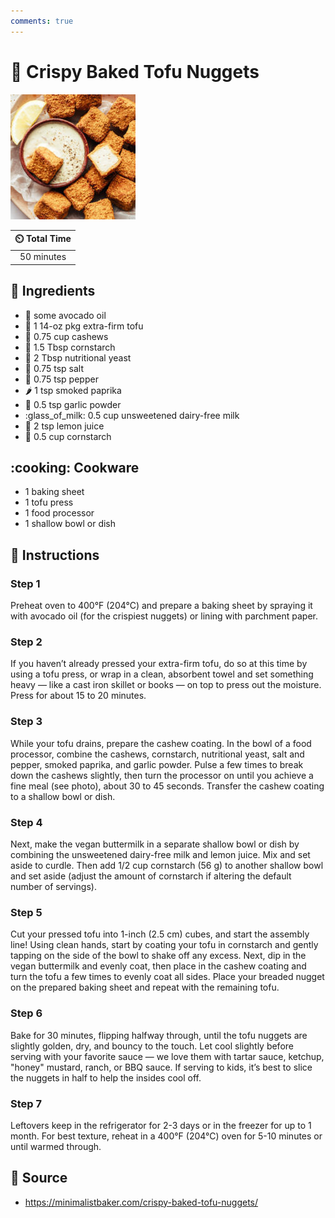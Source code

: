 ```yaml
---
comments: true
---
```

# :butter: Crispy Baked Tofu Nuggets

![Crispy Baked Tofu Nuggets](../../assets/images/crispy-baked-tofu-nuggets.jpg)

| :timer_clock: Total Time |
|:-----------------------: |
| 50 minutes |

## :salt: Ingredients

- :avocado: some avocado oil
- :butter: 1 14-oz pkg extra-firm tofu
- :chestnut: 0.75 cup cashews
- :corn: 1.5 Tbsp cornstarch
- :microbe: 2 Tbsp nutritional yeast
- :salt: 0.75 tsp salt
- :salt: 0.75 tsp pepper
- :hot_pepper: 1 tsp smoked paprika
- :garlic: 0.5 tsp garlic powder
- :glass_of_milk: 0.5 cup unsweetened dairy-free milk
- :lemon: 2 tsp lemon juice
- :corn: 0.5 cup cornstarch

## :cooking: Cookware

- 1 baking sheet
- 1 tofu press
- 1 food processor
- 1 shallow bowl or dish

## :pencil: Instructions

### Step 1

Preheat oven to 400°F (204°C) and prepare a baking sheet by spraying it with avocado oil (for the crispiest nuggets)
or lining with parchment paper.

### Step 2

If you haven’t already pressed your extra-firm tofu, do so at this time by using a tofu press, or wrap in a clean,
absorbent towel and set something heavy — like a cast iron skillet or books — on top to press out the moisture.
Press for about 15 to 20 minutes.

### Step 3

While your tofu drains, prepare the cashew coating. In the bowl of a food processor, combine the cashews, cornstarch,
nutritional yeast, salt and pepper, smoked paprika, and garlic powder. Pulse a few times to break down the cashews
slightly, then turn the processor on until you achieve a fine meal (see photo), about 30 to 45 seconds. Transfer the
cashew coating to a shallow bowl or dish.

### Step 4

Next, make the vegan buttermilk in a separate shallow bowl or dish by combining the unsweetened dairy-free milk and
lemon juice. Mix and set aside to curdle. Then add 1/2 cup cornstarch (56 g) to another shallow bowl and set aside
(adjust the amount of cornstarch if altering the default number of servings).

### Step 5

Cut your pressed tofu into 1-inch (2.5 cm) cubes, and start the assembly line! Using clean hands, start by coating your
tofu in cornstarch and gently tapping on the side of the bowl to shake off any excess. Next, dip in the vegan buttermilk
and evenly coat, then place in the cashew coating and turn the tofu a few times to evenly coat all sides. Place your
breaded nugget on the prepared baking sheet and repeat with the remaining tofu.

### Step 6

Bake for 30 minutes, flipping halfway through, until the tofu nuggets are slightly golden, dry, and bouncy to the touch.
Let cool slightly before serving with your favorite sauce — we love them with tartar sauce, ketchup, "honey" mustard,
ranch, or BBQ sauce. If serving to kids, it’s best to slice the nuggets in half to help the insides cool off.

### Step 7

Leftovers keep in the refrigerator for 2-3 days or in the freezer for up to 1 month. For best texture, reheat in a
400°F (204°C) oven for 5-10 minutes or until warmed through.

## :link: Source

- <https://minimalistbaker.com/crispy-baked-tofu-nuggets/>
